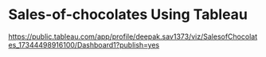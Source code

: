 # Sales-of-chocolates Using Tableau
https://public.tableau.com/app/profile/deepak.sav1373/viz/SalesofChocolates_17344498916100/Dashboard1?publish=yes
